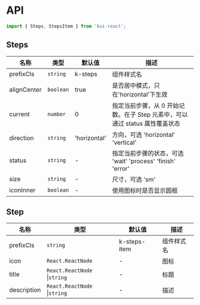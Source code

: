 # API

```jsx
import { Steps, StepsItem } from 'kui-react';
```

## Steps

| 名称        | 类型      | 默认值       | 描述                                                                        |
| ----------- | --------- | ------------ | --------------------------------------------------------------------------- |
| prefixCls   | `string`  | k-steps      | 组件样式名                                                                  |
| alignCenter | `boolean` | true         | 是否居中模式，只在'horizontal'下生效                                        |
| current     | `number`  | 0            | 指定当前步骤，从 0 开始记数。在子 Step 元素中，可以通过 status 属性覆盖状态 |
| direction   | `string`  | 'horizontal' | 方向，可选 'horizontal' 'vertical'                                          |
| status      | `string`  | -            | 指定当前步骤的状态，可选 'wait' 'process' 'finish' 'error'                  |
| size        | `string`  | -            | 尺寸，可选 'sm'                                                             |
| iconInner   | `boolean` | -            | 使用图标时是否显示圆框                                                      |

## Step

| 名称        | 类型                         | 默认值       | 描述       |
| ----------- | ---------------------------- | ------------ | ---------- |
| prefixCls   | `string`                     | k-steps-item | 组件样式名 |
| icon        | `React.ReactNode`            | -            | 图标       |
| title       | `React.ReactNode` \|`string` | -            | 标题       |
| description | `React.ReactNode` \|`string` | -            | 描述       |
